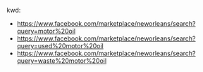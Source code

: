 kwd:
- https://www.facebook.com/marketplace/neworleans/search?query=motor%20oil
- https://www.facebook.com/marketplace/neworleans/search?query=used%20motor%20oil
- https://www.facebook.com/marketplace/neworleans/search?query=waste%20motor%20oil
